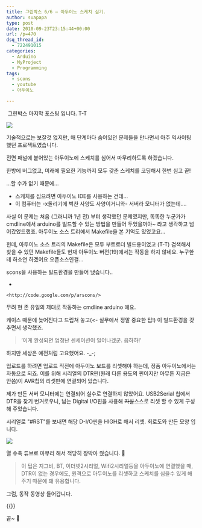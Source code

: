 ```yaml
---
title: 그린박스 6/6 – 아두이노 스케치 심기.
author: suapapa
type: post
date: 2010-09-23T23:15:44+00:00
url: /p=470
dsq_thread_id:
  - 722491015
categories:
  - Arduino
  - MyProject
  - Programming
tags:
  - scons
  - youtube
  - 아두이노

---
```

 그린박스 마지막 포스팅 입니다. T-T

![](https://asset.homin.dev/blog/image/gbox_fullshot.webp)

기술적으로는 보잘것 없지만, 매 단계마다 숨어있던 문제들을 만나면서 아주 익사이팅 했던 프로젝트였습니다.

전면 패널에 붙어있는 아두이노에 스케치를 심어서 마무리하도록 하겠습니다.



한방에 버그없고, 미래에 필요한 기능까지 모두 갖춘 스케치를 코딩해서 한번 심고 끝!

&#8230;할 수가 없기 때문에&#8230;

  * 스케치를 심으려면 아두이노 IDE를 사용하는 건데&#8230;
  * 이 컴퓨터는 -x돌리기에 벅찬 사양도 사양이거니와- 서버라 모니터가 없는데&#8230;.

사실 이 문제는 처음 (그러니까 1년 전) 부터 생각했던 문제였지만, 똑똑한 누군가가 cmdline에서 arduino를 빌드할 수 있는 방법을 만들어 두었을꺼야~ 라고 생각하고 넘어갔었드랬죠. 아두이노 소스 트리에서 Makefile을 본 기억도 있었고요&#8230;

헌데, 아두이노 소스 트리의 Makefile은 모두 부트로더 빌드용이었고 (T-T) 검색해서 찾을 수 있던 Makefile들도 현재 아두이노 버젼(19)에서는 작동을 하지 않네요. 누구한테 하소연 하겠어요 오픈소스인걸&#8230;

scons을 사용하는 빌드환경을 만들어 냈습니다..

  * 
    
    <http://code.google.com/p/arscons/>


무려 현 존 유일의 제대로 작동하는 cmdline arduino 에요. 

케이스 때문에 늦어진다고 드립쳐 놓고(<- 실무에서 정말 중요한 팁!) 이 빌드환경을 갖추면서 생각했죠.

> &#8216;이게 완성되면 엄청난 센세이션이 일어나겠군. 음하하!&#8217;

하지만 세상은 예전처럼 고요했어요. -_-;

업로드를 하려면 업로드 직전에 아두이노 보드를 리셋해야 하는데, 정품 아두이노에서는 자동으로 되죠. 이를 위해 시리얼의 DTR핀(원래 다른 용도의 핀이지만 아무튼 지금은 안씀)이 AVR칩의 리셋핀에 연결되어 있습니다.

제가 만든 서버 모니터에는 연결되어 실수로 연결하지 않았어요. USB2Serial 칩에서 DTR을 찾기 번거로우니, 남는 Digital I/O핀을 사용해 <strike>자살</strike>스스로 리셋 할 수 있게 구성해 주었습니다.

시리얼로 "#RST"를 보내면 해당 D-I/O핀을 HIGH로 해서 리셋. 회로도와 만든 모양 입니다.




![](https://asset.homin.dev/blog/image/gbox_mon_rst_trigger.webp)

열 수축 튜브로 마무리 해서 적당히 짱박아 줬습니다. 🙂

> 이 팁은 지그비, BT, 이더넷2시리얼, Wifi2시리얼등을 아두이노에 연결했을 때, DTR이 없는 경우에도, 원격으로 아두이노를 리셋하고 스케치를 심을수 있게 해 주기 때문에 꽤 유용합니다.

그럼, 동작 동영상 들어갑니다.


{{<youtube aQWgD6Ro_v8>}}

끝~ 🙂